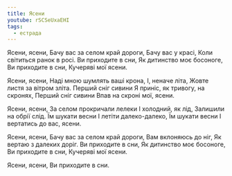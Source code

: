 ```yaml
---
title: Ясени
youtube: rSCSeUxaEHI
tags:
  - естрада
---
```


Ясени, ясени,
Бачу вас за селом край дороги,
Бачу вас у красі,
Коли світиться ранок в росі.
Ви приходите в сни,
Як дитинство моє босоноге,
Ви приходите в сни,
Кучеряві мої ясени.

Ясени, ясени,
Наді мною шумлять ваші крона,
І, неначе літа,
Жовте листя за вітром зліта.
Перший сніг сивини
Я приніс, як тривогу, на скронях,
Перший сніг сивини
Впав на скроні мої, ясени.

Ясени, ясени,
За селом прокричали лелеки
І холодний, як лід,
Залишили на обрії слід.
Їм шукати весни
І летіти далеко-далеко,
Їм шукати весни
І вертатись до вас, ясени.

Ясени, ясени,
Бачу вас за селом край дороги,
Вам вклоняюсь до ніг,
Як вертаю з далеких доріг.
Ви приходите в сни,
Як дитинство моє босоноге,
Ви приходите в сни,
Кучеряві мої ясени.

Ясени, ясени,
Ви приходите в сни.
